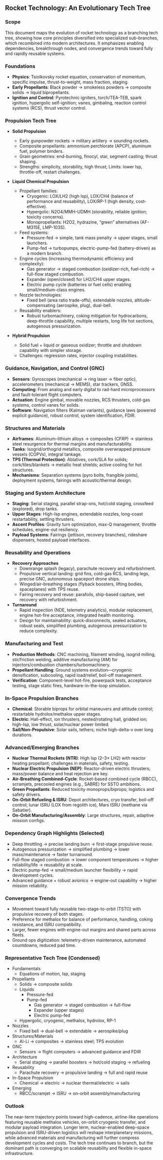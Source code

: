 ## Rocket Technology: An Evolutionary Tech Tree

### Scope
This document maps the evolution of rocket technology as a branching tech tree, showing how core principles diversified into specialized sub-branches, which recombined into modern architectures. It emphasizes enabling dependencies, breakthrough nodes, and convergence trends toward fully and rapidly reusable systems.

### Foundations
- **Physics**: Tsiolkovsky rocket equation, conservation of momentum, specific impulse, thrust-to-weight, mass fraction, staging.
- **Early Propellants**: Black powder → smokeless powders → composite solids → liquid bipropellants.
- **Ignition and Control**: Pyrotechnic igniters, torch/TEA-TEB, spark ignition, hypergolic self-ignition; vanes, gimbaling, reaction control systems (RCS), thrust vector control.

### Propulsion Tech Tree
- **Solid Propulsion**
  - Early gunpowder rockets → military artillery → sounding rockets.
  - Composite propellants: ammonium perchlorate (APCP), aluminum fuel, polymer binders.
  - Grain geometries: end-burning, finocyl, star, segment casting; thrust shaping.
  - Strengths: simplicity, storability, high thrust; Limits: lower Isp, throttle-off, restart challenges.

- **Liquid Chemical Propulsion**
  - Propellant families:
    - Cryogenic: LOX/LH2 (high Isp), LOX/CH4 (balance of performance and reusability), LOX/RP-1 (high density, cost-effective).
    - Hypergolic: N2O4/MMH-UDMH (storability, reliable ignition; toxicity concerns).
    - Monopropellants: H2O2, hydrazine, “green” alternatives (AF-M315E, LMP-103S).
  - Feed systems:
    - Pressure-fed → simple, tank mass penalty → upper stages, small launchers.
    - Pump-fed → turbopumps, electric-pump-fed (battery-driven) as a modern branch.
  - Engine cycles (increasing thermodynamic efficiency and complexity):
    - Gas generator → staged combustion (oxidizer-rich, fuel-rich) → full-flow staged combustion.
    - Expander (open/closed) for LH2/CH4 upper stages.
    - Electric pump cycle (batteries or fuel cells) enabling small/medium-class engines.
  - Nozzle technologies:
    - Fixed bell (area ratio trade-offs), extendable nozzles, altitude-compensating (aerospike, plug), dual-bell.
  - Reusability enablers:
    - Robust turbomachinery, coking mitigation for hydrocarbons, deep-throttle capability, multiple restarts, long life hot sections, autogenous pressurization.

- **Hybrid Propulsion**
  - Solid fuel + liquid or gaseous oxidizer; throttle and shutdown capability with simpler storage.
  - Challenges: regression rates, injector coupling instabilities.

### Guidance, Navigation, and Control (GNC)
- **Sensors**: Gyroscopes (mechanical → ring laser → fiber optic), accelerometers (mechanical → MEMS), star trackers, GNSS.
- **Computing**: From analog and early digital to rad-hard microprocessors and fault-tolerant flight computers.
- **Actuation**: Engine gimbal, movable nozzles, RCS thrusters, cold-gas systems, control vanes for solids.
- **Software**: Navigation filters (Kalman variants), guidance laws (powered explicit guidance), robust control, system identification, FDIR.

### Structures and Materials
- **Airframes**: Aluminum-lithium alloys → composites (CFRP) → stainless steel resurgence for thermal margins and manufacturability.
- **Tanks**: Isogrid/orthogrid metallics, composite overwrapped pressure vessels (COPVs), integral tankage.
- **TPS (Thermal Protection)**: Ablatives, cork/SLA for solids; cork/tiles/blankets → metallic heat shields; active cooling for hot structures.
- **Mechanisms**: Separation systems (pyro bolts, frangible joints), deployment systems, fairings with acoustic/thermal design.

### Staging and System Architecture
- **Staging**: Serial staging, parallel strap-ons, hot/cold staging, crossfeed (explored), drop tanks.
- **Upper Stages**: High-Isp engines, extendable nozzles, long-coast restartability, settling thrusters.
- **Ascent Profiles**: Gravity turn optimization, max-Q management, throttle schedules, engine-out resiliency.
- **Payload Systems**: Fairings (jettison, recovery branches), rideshare dispensers, hosted payload interfaces.

### Reusability and Operations
- **Recovery Approaches**
  - Downrange splash (legacy), parachute recovery and refurbishment.
  - Propulsive vertical landing: grid fins, cold-gas RCS, landing legs, precise GNC, autonomous spaceport drone ships.
  - Winged/air-breathing stages (flyback boosters, lifting bodies, spaceplanes) with TPS reuse.
  - Fairing recovery and reuse: parafoils, ship-based capture, wet recovery with refurbishment.
- **Turnaround**
  - Rapid inspection (NDE, telemetry analytics), modular replacement, engine hot-fire acceptance, integrated health monitoring.
  - Design for maintainability: quick-disconnects, sealed actuators, robust seals, simplified plumbing, autogenous pressurization to reduce complexity.

### Manufacturing and Test
- **Production Methods**: CNC machining, filament winding, isogrid milling, stir/friction welding, additive manufacturing (AM) for injectors/combustion chambers/turbomachinery.
- **Propellant Handling**: Ground systems evolution—cryogenic densification, subcooling, rapid load/relief, boil-off management.
- **Verification**: Component-level hot-fire, powerpack tests, acceptance testing, stage static fires, hardware-in-the-loop simulation.

### In-Space Propulsion Branches
- **Chemical**: Storable biprops for orbital maneuvers and attitude control; restartable hydrolox/methalox upper stages.
- **Electric**: Hall-effect, ion thrusters, nested/rotating hall, gridded ion; high-Isp, low thrust, solar/nuclear power limited.
- **Sail/Non-Propulsive**: Solar sails, tethers; niche high-delta-v over long durations.

### Advanced/Emerging Branches
- **Nuclear Thermal Rockets (NTR)**: High Isp (2–3× LH2) with reactor heating propellant; challenges in materials, safety, testing.
- **Nuclear Electric Propulsion (NEP)**: Reactor-driven electric thrusters; mass/power balance and heat rejection are key.
- **Air-Breathing Combined-Cycle**: Rocket-based combined cycle (RBCC), scramjets, precooled engines (e.g., SABRE) for SSTO ambitions.
- **Green Propellants**: Reduced toxicity monoprops/biprops; logistics and safety drivers.
- **On-Orbit Refueling & ISRU**: Depot architectures, cryo transfer, boil-off control; lunar ISRU (LOX from regolith ice), Mars ISRU (methane via Sabatier).
- **On-Orbit Manufacturing/Assembly**: Large structures, repair, adaptive mission configs.

### Dependency Graph Highlights (Selected)
- Deep throttling → precise landing burn → first-stage propulsive reuse.
- Autogenous pressurization → simplified plumbing → lower mass/maintenance → faster turnaround.
- Full-flow staged combustion → lower component temperatures → higher reliability/life → reusability at scale.
- Electric pump-fed → small/medium launcher flexibility → rapid development cycles.
- Advanced guidance + robust avionics → engine-out capability → higher mission reliability.

### Convergence Trends
- Movement toward fully reusable two-stage-to-orbit (TSTO) with propulsive recovery of both stages.
- Preference for methalox for balance of performance, handling, coking resistance, and ISRU compatibility.
- Larger, fewer engines with engine-out margins and shared parts across fleets.
- Ground ops digitization: telemetry-driven maintenance, automated countdowns, reduced pad time.

### Representative Tech Tree (Condensed)
- Fundamentals
  - Equations of motion, Isp, staging
- Propellants
  - Solids → composite solids
  - Liquids
    - Pressure-fed
    - Pump-fed
      - Gas generator → staged combustion → full-flow
      - Expander (upper stages)
      - Electric pump-fed
  - Hypergolic, cryogenic, methalox, hydrolox, RP-1
- Nozzles
  - Fixed bell → dual-bell → extendable → aerospike/plug
- Structures/Materials
  - Al-Li → composites → stainless steel; TPS evolution
- GNC
  - Sensors → flight computers → advanced guidance and FDIR
- Architecture
  - Serial staging → parallel boosters → hot/cold staging → refueling
- Reusability
  - Parachute recovery → propulsive landing → full and rapid reuse
- In-Space Propulsion
  - Chemical → electric → nuclear thermal/electric → sails
- Emerging
  - RBCC/scramjet → ISRU → on-orbit assembly/manufacturing

### Outlook
The near-term trajectory points toward high-cadence, airline-like operations featuring reusable methalox vehicles, on-orbit cryogenic transfer, and modular payload integration. Longer term, nuclear-enabled deep-space propulsion and ISRU-driven logistics will reshape interplanetary missions, while advanced materials and manufacturing will further compress development cycles and costs. The tech tree continues to branch, but the dominant path is converging on scalable reusability and flexible in-space infrastructure.


